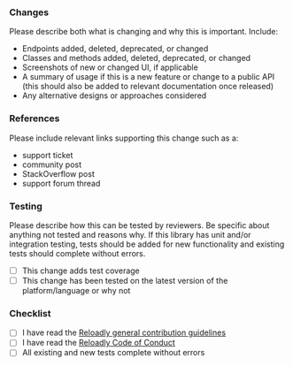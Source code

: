 ### Changes

Please describe both what is changing and why this is important. Include:

- Endpoints added, deleted, deprecated, or changed
- Classes and methods added, deleted, deprecated, or changed
- Screenshots of new or changed UI, if applicable
- A summary of usage if this is a new feature or change to a public API (this should also be added to relevant
  documentation once released)
- Any alternative designs or approaches considered

### References

Please include relevant links supporting this change such as a:

- support ticket
- community post
- StackOverflow post
- support forum thread

### Testing

Please describe how this can be tested by reviewers. Be specific about anything not tested and reasons why. If this
library has unit and/or integration testing, tests should be added for new functionality and existing tests should
complete without errors.

- [ ] This change adds test coverage
- [ ] This change has been tested on the latest version of the platform/language or why not

### Checklist

- [ ] I have read
  the [Reloadly general contribution guidelines](https://github.com/reloadly/reloadly-sdk-nodejs/blob/master/GENERAL-CONTRIBUTING.md)
- [ ] I have read
  the [Reloadly Code of Conduct](https://github.com/reloadly/reloadly-sdk-nodejs/blob/master/CODE-OF-CONDUCT.md)
- [ ] All existing and new tests complete without errors
